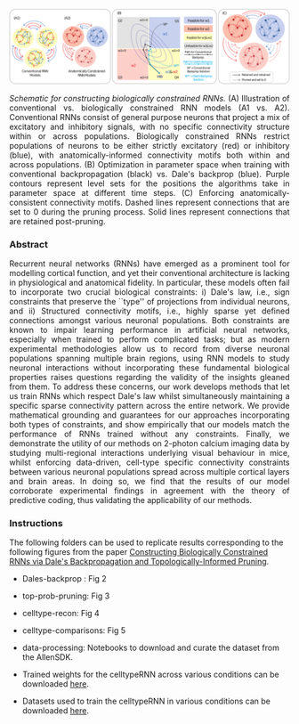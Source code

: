 ![Schematic for constructing biologically constrained RNNs](/images/celltype-connectivity-schematic-general.png)
<div style="text-align: justify;">
  <em>Schematic for constructing biologically constrained RNNs.</em> (A) Illustration of conventional vs. biologically constrained RNN models (A1 vs. A2). Conventional RNNs consist of general purpose neurons that project a mix of excitatory and inhibitory signals, with no specific connectivity structure within or across populations.
    Biologically constrained RNNs restrict populations of neurons to be either strictly excitatory (red) or inhibitory (blue), with anatomically-informed connectivity motifs both within and across populations.
    (B) Optimization in parameter space when training with conventional backpropagation (black) vs. Dale's backprop (blue). Purple contours represent level sets for the positions the algorithms take in parameter space at different time steps.
    (C) Enforcing anatomically-consistent connectivity motifs. Dashed lines represent connections that are set to 0 during the pruning process. Solid lines represent connections that are retained post-pruning.
</div>

### Abstract

<div style="text-align: justify;">
Recurrent neural networks (RNNs) have emerged as a prominent tool for modelling cortical function, and yet their conventional architecture is lacking in physiological and anatomical fidelity.
In particular, these models often fail to incorporate two crucial biological constraints: i) Dale's law, i.e., sign constraints that preserve the ``type'' of projections from individual neurons, and ii) Structured connectivity motifs, i.e., highly sparse yet defined connections amongst various neuronal populations.
Both constraints are known to impair learning performance in artificial neural networks, especially when trained to perform complicated tasks; but as modern experimental methodologies allow us to record from diverse neuronal populations spanning multiple brain regions, using RNN models to study neuronal interactions without incorporating these fundamental biological properties raises questions regarding the validity of the insights gleaned from them.
To address these concerns, our work develops methods that let us train RNNs which respect Dale's law whilst simultaneously maintaining a specific sparse connectivity pattern across the entire network.
We provide mathematical grounding and guarantees for our approaches incorporating both types of constraints, and show empirically that our models match the performance of RNNs trained without any constraints.
Finally, we demonstrate the utility of our methods on 2-photon calcium imaging data by studying multi-regional interactions underlying visual behaviour in mice, whilst enforcing data-driven, cell-type specific connectivity constraints between various neuronal populations spread across multiple cortical layers and brain areas.
In doing so, we find that the results of our model corroborate experimental findings in agreement with the theory of predictive coding, thus validating the applicability of our methods.
</div>

### Instructions
The following folders can be used to replicate results corresponding to the following figures from the paper <a href="" target="_blank">Constructing Biologically Constrained RNNs via Dale's Backpropagation and Topologically-Informed Pruning</a>.
- Dales-backprop : Fig 2
- top-prob-pruning: Fig 3
- celltype-recon: Fig 4
- celltype-comparisons: Fig 5

- data-processing: Notebooks to download and curate the dataset from the AllenSDK.
- Trained weights for the celltypeRNN across various conditions can be downloaded <a href="https://www.dropbox.com/scl/fi/7x3gpd2gvo0k0pktvdg9n/celltypeRNN-trained-weights.zip?rlkey=wz6jp2nn1wnjlvud062s65ato&st=m1vfgju7&dl=0" target="_blank">here</a>.
- Datasets used to train the celltypeRNN in various conditions can be downloaded <a href="https://www.dropbox.com/scl/fo/9ljht9jk6w0nd03r0pq59/AJVGnLXBuw1RteLcKI0e1VE?rlkey=dzfy3wwwu586jp42iw62ydrww&st=ezj9te6z&dl=0" target="_blank">here</a>.
